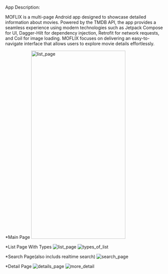 App Description:

MOFLIX is a multi-page Android app designed to showcase detailed information about movies. Powered by the TMDB API, the app provides a seamless experience using modern technologies such as Jetpack Compose for UI, Dagger-Hilt for dependency injection, Retrofit for network requests, and Coil for image loading. MOFLIX focuses on delivering an easy-to-navigate interface that allows users to explore movie details effortlessly.



*Main Page
<img src="https://github.com/user-attachments/assets/407e8ff4-84bb-48da-857b-549a5900ac79" alt="list_page" width="300" height="600"/>

*List Page With Types
![list_page](https://github.com/user-attachments/assets/40c89ef8-8090-48c7-9e7d-2ecf9a8b2183)  ![types_of_list](https://github.com/user-attachments/assets/20bd29e3-f8ab-48bb-99a7-26d9ebf7019c)

*Search Page(also includs realtime search)
![search_page](https://github.com/user-attachments/assets/c39aa62c-afe9-4c6d-b502-98dd107fd59c)

*Detail Page
![details_page](https://github.com/user-attachments/assets/f5d8c736-f538-4e71-a572-e42c315ec616)  ![more_detail](https://github.com/user-attachments/assets/72dbf325-1332-44b6-be2c-28b2156c3052)

